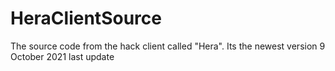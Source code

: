 # HeraClientSource
The source code from the hack client called "Hera". Its the newest version
9 October 2021 last update
